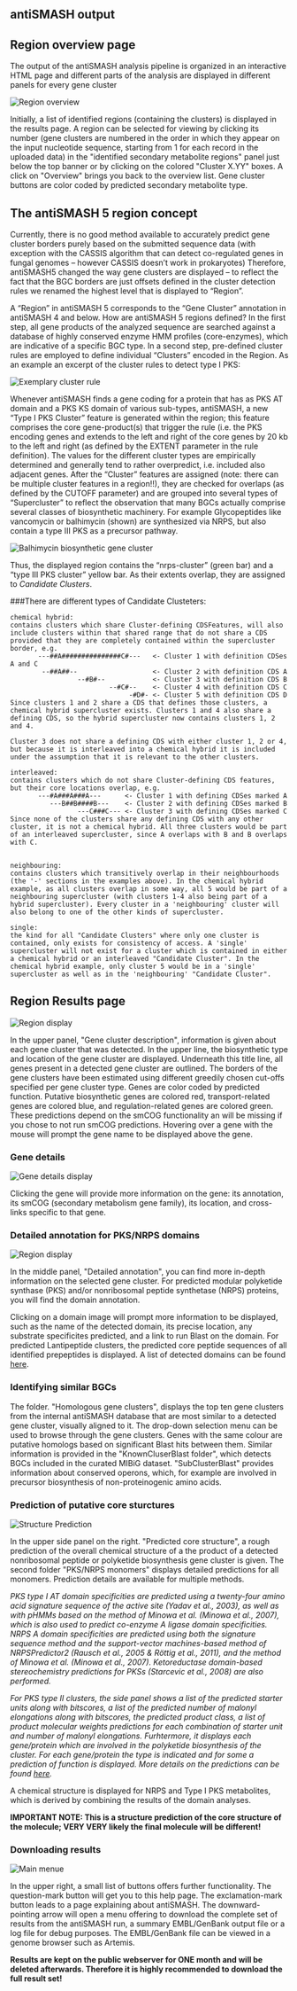 antiSMASH output
----------------

## Region overview page

The output of the antiSMASH analysis pipeline is organized in an interactive
HTML page and different parts of the analysis are displayed
in different panels for every gene cluster 

![Region overview](img/cluster_overview.png)

Initially, a list of identified regions (containing the clusters) is displayed in the results page. A region can be selected for viewing by clicking its number (gene clusters
are numbered in the order in which they appear on the input nucleotide sequence, starting from 1 for each record in the uploaded data)
in the "identified secondary metabolite regions" panel just below the top banner or by clicking on the colored "Cluster X.YY" boxes. A click on "Overview" brings you back to the
overview list.  Gene cluster buttons are color coded by predicted secondary
metabolite type.

## The antiSMASH 5 region concept

Currently, there is no good method available to accurately predict gene cluster borders purely based on the submitted sequence data (with exception with the CASSIS algorithm that can detect co-regulated genes in fungal genomes – however CASSIS doesn’t work in prokaryotes)
Therefore, antiSMASH5 changed the way gene clusters are displayed – to reflect the fact that the BGC borders are just offsets defined in the cluster detection rules we renamed the highest level that is displayed to “Region”. 

A “Region” in antiSMASH 5 corresponds to the “Gene Cluster” annotation in antiSMASH 4 and below.
How are antiSMASH 5 regions defined?
In the first step, all gene products of the analyzed sequence are searched against a database of highly conserved enzyme HMM profiles (core-enzymes), which are indicative of a specific BGC type.
In a second step, pre-defined cluster rules are employed to define individual “Clusters” encoded in the Region.
As an example an excerpt of the cluster rules to detect type I PKS:

![Exemplary cluster rule](img/clusterrules.png)

Whenever antiSMASH finds a gene coding for a protein that has as PKS AT domain and a PKS KS domain of various sub-types, antiSMASH, a new “Type I PKS Cluster” feature is generated within the region; this feature comprises the core gene-product(s) that trigger the rule (i.e. the PKS encoding genes and extends to the left and right of the core genes by 20 kb to the left and right (as defined by the EXTENT parameter in the rule definition). The values for the different cluster types are empirically determined and generally tend to rather overpredict, i.e. included also adjacent genes.
After the “Cluster” features are assigned (note: there can be multiple cluster features in a region!!), they are checked for overlaps (as defined by the CUTOFF parameter) and are grouped into several types of “Supercluster” to reflect the observation that many BGCs actually comprise several classes of biosynthetic machinery. For example Glycopeptides like vancomycin or balhimycin (shown) are synthesized via NRPS, but also contain a type III PKS as a precursor pathway.


![Balhimycin biosynthetic gene cluster](img/bal-cluster.png)

Thus, the displayed region contains the “nrps-cluster” (green bar) and a “type III PKS cluster” yellow bar. As their extents overlap, they are assigned to *Candidate Clusters*.

###There are different types of Candidate Clusteters:

```
chemical hybrid:
contains clusters which share Cluster-defining CDSFeatures, will also include clusters within that shared range that do not share a CDS provided that they are completely contained within the supercluster border, e.g.
       ---##A###############C#---   <- Cluster 1 with definition CDSes A and C
        --##A##--                   <- Cluster 2 with definition CDS A
                 --#B#--            <- Cluster 3 with definition CDS B
                         --#C#--    <- Cluster 4 with definition CDS C
                              -#D#- <- Cluster 5 with definition CDS D
Since clusters 1 and 2 share a CDS that defines those clusters, a chemical hybrid supercluster exists. Clusters 1 and 4 also share a defining CDS, so the hybrid supercluster now contains clusters 1, 2 and 4.

Cluster 3 does not share a defining CDS with either cluster 1, 2 or 4, but because it is interleaved into a chemical hybrid it is included under the assumption that it is relevant to the other clusters. 

interleaved:
contains clusters which do not share Cluster-defining CDS features, but their core locations overlap, e.g.
       ---#A###A###A---      <- Cluster 1 with defining CDSes marked A
          ---B##B####B---    <- Cluster 2 with defining CDSes marked B
                 ---C###C--- <- Cluster 3 with defining CDSes marked C
Since none of the clusters share any defining CDS with any other cluster, it is not a chemical hybrid. All three clusters would be part of an interleaved supercluster, since A overlaps with B and B overlaps with C.

 
neighbouring:
contains clusters which transitively overlap in their neighbourhoods  (the '-' sections in the examples above). In the chemical hybrid example, as all clusters overlap in some way, all 5 would be part of a neighbouring supercluster (with clusters 1-4 also being part of a hybrid supercluster). Every cluster in a 'neighbouring' cluster will also belong to one of the other kinds of supercluster.

single:
the kind for all "Candidate Clusters" where only one cluster is contained, only exists for consistency of access. A 'single' supercluster will not exist for a cluster which is contained in either a chemical hybrid or an interleaved "Candidate Cluster". In the chemical hybrid example, only cluster 5 would be in a 'single' supercluster as well as in the 'neighbouring' "Candidate Cluster".

```

## Region Results page

![Region display](img/region_display.jpg)

In the upper panel, "Gene cluster description", information is given about each
gene cluster that was detected. In the upper line, the biosynthetic type and
location of the gene cluster are displayed. Underneath this title line, all
genes present in a detected gene cluster are outlined. The borders of the gene
clusters have been estimated using different greedily chosen cut-offs specified
per gene cluster type.  Genes are color coded by predicted function. Putative
biosynthetic genes are colored red, transport-related genes are colored blue,
and regulation-related genes are colored green. These predictions depend on the
smCOG functionality an will be missing if you chose to not run smCOG
predictions.  Hovering over a gene with the mouse will prompt the gene name to
be displayed above the gene. 

### Gene details

![Gene details display](/img/gene_details.jpg)

Clicking the gene will provide more information on
the gene: its annotation, its smCOG (secondary metabolism gene family), its
location, and cross-links specific to that gene.

### Detailed annotation for PKS/NRPS domains

![Region display](img/DetailedDomainAnnotation.png)


In the middle panel, "Detailed annotation", you can find more in-depth
information on the selected gene cluster.  For predicted modular polyketide
synthase (PKS) and/or nonribosomal peptide synthetase (NRPS) proteins, you will
find the domain annotation. 

Clicking on a domain image will prompt more
information to be displayed, such as the name of the detected domain, its
precise location, any substrate specificites predicted, and a link to run Blast
on the domain.  For predicted Lantipeptide clusters, the predicted core peptide
sequences of all identified prepeptides is displayed.
A list of detected domains can be found [here](modules/nrps_pks_domains.md).

### Identifying similar BGCs

The folder. "Homologous gene clusters", displays the top ten gene clusters
from the internal antiSMASH database that are most similar to a detected gene
cluster, visually aligned to it. The drop-down selection menu can be used to
browse through the gene clusters. Genes with the same colour are putative
homologs based on significant Blast hits between them.
Similar information is provided in the "KnownCluserBlast folder", which detects BGCs included in the curated MIBiG dataset. "SubClusterBlast" provides information about conserved operons, which, for example are involved in precursor biosynthesis of non-proteinogenic amino acids.

### Prediction of putative core sturctures

![Structure Prediction](img/StructurePrediction.png)

In the upper side panel
on the right. "Predicted core structure", a rough prediction of the overall
chemical structure of a the product of a detected nonribosomal peptide or
polyketide biosynthesis gene cluster is given. The second folder "PKS/NRPS monomers" displays detailed predictions for
all monomers.  Prediction details are available for multiple methods.

*PKS type I AT domain specificities are predicted using a twenty-four amino acid signature sequence of the active site (Yadav et al., 2003), as well as with pHMMs based on the method of Minowa et al. (Minowa et al., 2007), which is also used to predict co-enzyme A ligase domain specificities. NRPS A domain specificities are predicted using both the signature sequence method and the support-vector machines-based method of NRPSPredictor2 (Rausch et al., 2005 & Röttig et al., 2011), and the method of Minowa et al. (Minowa et al., 2007). Ketoreductase domain-based stereochemistry predictions for PKSs (Starcevic et al., 2008) are also performed.*

*For PKS type II clusters, the side panel shows a list of the predicted starter units along with bitscores, a list of the predicted number of malonyl elongations along with bitscores, the predicted product class, a list of product molecular weights predictions for each combination of starter unit and number of malonyl elongations. Furhtermore, it displays each gene/protein which are involved in the polyketide biosynthesis of the cluster. For each gene/protein the type is indicated and for some a prediction of function is displayed. More details on the predictions can be found [here](modules/t2pks.md).*

A chemical structure is displayed for NRPS and Type I PKS metabolites, which is derived by combining the results of the domain analyses. 

**IMPORTANT NOTE: This is a structure prediction of the core structure of the molecule; VERY VERY likely the final molecule will be different!** 

### Downloading results

![Main menue](img/download_results.jpg)

In the upper right, a small list of buttons offers further functionality. The
question-mark button will get you to this help page. The exclamation-mark button
leads to a page explaining about antiSMASH. The downward-pointing arrow will
open a menu offering to download the complete set of results from the antiSMASH
run, a summary EMBL/GenBank output file or a log file for debug purposes. The
EMBL/GenBank file can be viewed in a genome browser such as Artemis.

**Results are kept on the public webserver for ONE month and will be deleted afterwards. Therefore it is highly recommended to download the full result set!**
